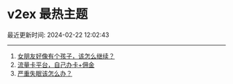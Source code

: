 # v2ex 最热主题

最近更新时间: 2024-02-22 12:02:43

--- 
1. [女朋友好像有个孩子，该怎么继续？](https://www.v2ex.com/t/1017392) 
2. [流量卡平台，自己办卡+佣金](https://www.v2ex.com/t/1017424) 
3. [严重失眠该怎么办？](https://www.v2ex.com/t/1017427) 
